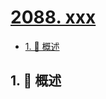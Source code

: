 # [2088. xxx](https://github.com/Tdahuyou/TNotes.leetcode/tree/main/notes/2088.%20xxx)

<!-- region:toc -->

- [1. 📝 概述](#1--概述)

<!-- endregion:toc -->

## 1. 📝 概述
